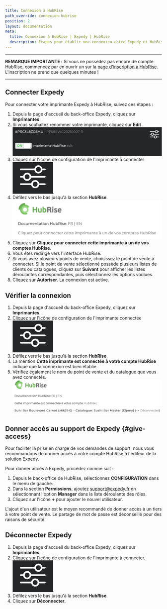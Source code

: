 ```yaml
---
title: Connexion à HubRise
path_override: connexion-hubrise
position: 2
layout: documentation
meta:
  title: Connexion à HubRise | Expedy | HubRise
  description: Étapes pour établir une connexion entre Expedy et HubRise. Connectez votre caisse et synchronisez vos données avec d'autres applications.
---
```


---

**REMARQUE IMPORTANTE :** Si vous ne possédez pas encore de compte HubRise, commencez par en ouvrir un sur la [page d'inscription à HubRise](https://manager.hubrise.com/signup). L'inscription ne prend que quelques minutes !

---

## Connecter Expedy

Pour connecter votre imprimante Expedy à HubRise, suivez ces étapes :

1. Depuis la page d'accueil du back-office Expedy, cliquez sur **Imprimantes**.
1. Si vous souhaitez renommer votre imprimante, cliquez sur **Edit** .
   ![Connexion à HubRise - Sélectioner l'imprimante Expedy Print à connecter](./images/005-2x-expedy-hubrise-printer-to-connect.png)
1. Cliquez sur l'icône de configuration de l'imprimante à connecter <InlineImage width="20" height="20">![icône Crayon](../images/__configuration-icon.png)</InlineImage>.
1. Défilez vers le bas jusqu'à la section **HubRise**.
   ![Connexion à HubRise - Connecter HubRise](./images/006-2x-expedy-hubrise-connect.png)
1. Cliquez sur **Cliquez pour connecter cette imprimante à un de vos comptes HubRise**.
1. Vous êtes redirigé vers l'interface HubRise.
1. Si vous avez plusieurs points de vente, choisissez le point de vente à connecter. Si le point de vente sélectionné possède plusieurs listes de clients ou catalogues, cliquez sur **Suivant** pour afficher les listes déroulantes correspondantes, puis sélectionnez les options voulues.
1. Cliquez sur **Autoriser**. La connexion est active.

## Vérifier la connexion

1. Depuis la page d'accueil du back-office Expedy, cliquez sur **Imprimantes**.
1. Cliquez sur l'icône de configuration de l'imprimante connectée <InlineImage width="20" height="20">![icône Crayon](../images/__configuration-icon.png)</InlineImage>.
1. Défilez vers le bas jusqu'à la section **HubRise**.
1. La mention **Cette imprimante est connectée à votre compte HubRise** indique que la connexion est bien établie.
1. Vérifiez également le nom du point de vente et du catalogue que vous avez connectés.
   ![Connexion à HubRise - HubRise connecté](./images/007-2x-expedy-hubrise-connected.png)

## Donner accès au support de Expedy {#give-access}

Pour faciliter la prise en charge de vos demandes de support, nous vous recommandons de donner accès à votre compte HubRise à l'éditeur de la solution Expedy.

Pour donner accès à Expedy, procédez comme suit :

1. Depuis le back-office de HubRise, sélectionnez **CONFIGURATION** dans le menu de gauche.
1. Dans la section **Permissions**, ajoutez support@expedy.fr en sélectionnant l'option **Manager** dans la liste déroulante des rôles.
1. Cliquez sur l'icône **+** pour ajouter le nouvel utilisateur.

L'ajout d'un utilisateur est le moyen recommandé de donner accès à un tiers à votre point de vente. Le partage de mot de passe est déconseillé pour des raisons de sécurité.

## Déconnecter Expedy

1. Depuis la page d'accueil du back-office Expedy, cliquez sur **Imprimantes**.
1. Cliquez sur l'icône de configuration de l'imprimante à connecter. <InlineImage width="20" height="20">![icône Crayon](../images/__configuration-icon.png)</InlineImage>.
1. Défilez vers le bas jusqu'à la section **HubRise**.
1. Cliquez sur **Déconnecter**.
